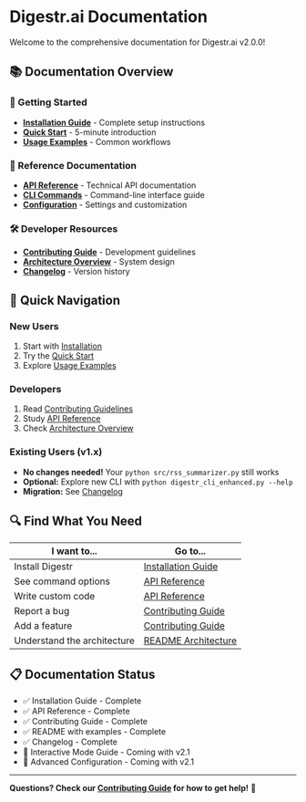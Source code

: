 # Digestr.ai Documentation

Welcome to the comprehensive documentation for Digestr.ai v2.0.0!

## 📚 Documentation Overview

### 🚀 Getting Started
- **[Installation Guide](INSTALLATION.md)** - Complete setup instructions
- **[Quick Start](../README.md#quick-start)** - 5-minute introduction  
- **[Usage Examples](../README.md#usage-examples)** - Common workflows

### 📖 Reference Documentation
- **[API Reference](API.md)** - Technical API documentation
- **[CLI Commands](API.md#cli-interface)** - Command-line interface guide
- **[Configuration](../README.md#configuration)** - Settings and customization

### 🛠️ Developer Resources
- **[Contributing Guide](../CONTRIBUTING.md)** - Development guidelines
- **[Architecture Overview](../README.md#architecture)** - System design
- **[Changelog](../CHANGELOG.md)** - Version history

## 🎯 Quick Navigation

### New Users
1. Start with [Installation](INSTALLATION.md)
2. Try the [Quick Start](../README.md#quick-start) 
3. Explore [Usage Examples](../README.md#usage-examples)

### Developers
1. Read [Contributing Guidelines](../CONTRIBUTING.md)
2. Study [API Reference](API.md)
3. Check [Architecture Overview](../README.md#architecture)

### Existing Users (v1.x)
- **No changes needed!** Your `python src/rss_summarizer.py` still works
- **Optional:** Explore new CLI with `python digestr_cli_enhanced.py --help`
- **Migration:** See [Changelog](../CHANGELOG.md#migration-guide)

## 🔍 Find What You Need

| I want to... | Go to... |
|--------------|----------|
| Install Digestr | [Installation Guide](INSTALLATION.md) |
| See command options | [API Reference](API.md#cli-interface) |
| Write custom code | [API Reference](API.md) |
| Report a bug | [Contributing Guide](../CONTRIBUTING.md#bug-reports) |
| Add a feature | [Contributing Guide](../CONTRIBUTING.md) |
| Understand the architecture | [README Architecture](../README.md#architecture) |

## 📋 Documentation Status

- ✅ Installation Guide - Complete
- ✅ API Reference - Complete  
- ✅ Contributing Guide - Complete
- ✅ README with examples - Complete
- ✅ Changelog - Complete
- 🔄 Interactive Mode Guide - Coming with v2.1
- 🔄 Advanced Configuration - Coming with v2.1

---

**Questions? Check our [Contributing Guide](../CONTRIBUTING.md) for how to get help!** 🚀